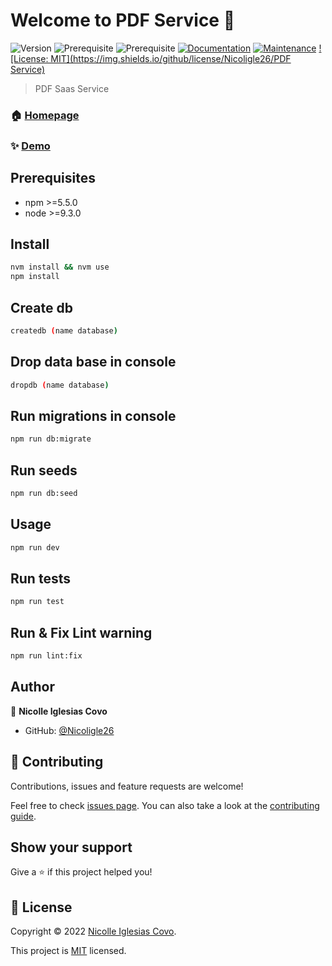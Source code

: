 # Welcome to PDF Service 📓
![Version](https://img.shields.io/badge/version-1.0.0-blue.svg?cacheSeconds=2592000)
![Prerequisite](https://img.shields.io/badge/npm-%3E%3D5.5.0-blue.svg)
![Prerequisite](https://img.shields.io/badge/node-%3E%3D9.3.0-blue.svg)
[![Documentation](https://img.shields.io/badge/documentation-yes-brightgreen.svg)](https://github.com/Guarapo/PDF-service#readme)
[![Maintenance](https://img.shields.io/badge/Maintained%3F-yes-green.svg)](https://github.com/kefranabg/readme-md-generator/graphs/commit-activity)
[![License: MIT](https://img.shields.io/github/license/Nicoligle26/PDF Service)](https://github.com/kefranabg/readme-md-generator/blob/master/LICENSE)

> PDF Saas Service 

### 🏠 [Homepage](https://github.com/Guarapo/PDF-service#readme)

### ✨ [Demo](https://github.com/Guarapo/PDF-service)

## Prerequisites

- npm >=5.5.0
- node >=9.3.0

## Install

```sh
nvm install && nvm use
npm install
```

## Create db 

```sh
createdb (name database)
```

## Drop data base in console 

```sh
dropdb (name database)
```

## Run migrations in console

```sh
npm run db:migrate
```

## Run seeds

```sh
npm run db:seed
```

## Usage

```sh
npm run dev
```

## Run tests

```sh
npm run test
```

## Run & Fix Lint warning

```sh
npm run lint:fix
```

## Author

👤 **Nicolle Iglesias Covo**

* GitHub: [@Nicoligle26](https://github.com/Nicoligle26)

## 🤝 Contributing

Contributions, issues and feature requests are welcome!

Feel free to check [issues page](https://github.com/Guarapo/PDF-service/issues). You can also take a look at the [contributing guide](https://github.com/Guarapo/PDF-service/blob/master/CONTRIBUTING.md).

## Show your support

Give a ⭐️ if this project helped you!


## 📝 License

Copyright © 2022 [Nicolle Iglesias Covo](https://github.com/Nicoligle26).

This project is [MIT](https://github.com/Guarapo/PDF-service/blob/master/LICENSE) licensed.
